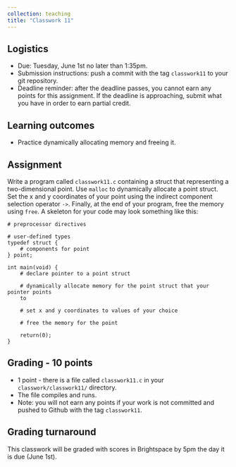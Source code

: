 ```yaml
---
collection: teaching
title: "Classwork 11"
---
```


## Logistics
* Due: Tuesday, June 1st no later than 1:35pm.
* Submission instructions: push a commit with the tag `classwork11` to your git
	repository.
* Deadline reminder: after the deadline passes, you cannot earn any points for
	this assignment. If the deadline is approaching, submit what you have in
	order to earn partial credit.

## Learning outcomes
* Practice dynamically allocating memory and freeing it.

## Assignment

Write a program called `classwork11.c` containing a struct that representing a
two-dimensional point. Use `malloc` to dynamically allocate a point struct. Set
the x and y coordinates of your point using the indirect component selection
operator `->`. Finally, at the end of your program, free the memory using
`free`. A skeleton for your code may look something like this:

```
# preprocessor directives

# user-defined types
typedef struct {
	# components for point
} point;

int main(void) {
	# declare pointer to a point struct

	# dynamically allocate memory for the point struct that your pointer points
	to

	# set x and y coordinates to values of your choice

	# free the memory for the point

	return(0);
}
```


## Grading - 10 points
* 1 point - there is a file called `classwork11.c` in your
	`classwork/classwork11/` directory.
* The file compiles and runs.
* Note: you will not earn any points if your work is not committed and pushed to
Github with the tag `classwork11`.

## Grading turnaround
This classwork will be graded with scores in Brightspace by 5pm the day it is
due (June 1st).
